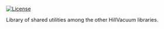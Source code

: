 [![License](https://img.shields.io/badge/license-MIT%2FApache-blue.svg)](https://github.com/IvoryDuke/HillVacuum#license)

Library of shared utilities among the other HillVacuum libraries.   
